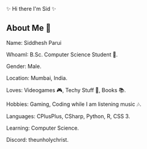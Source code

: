 ✨ Hi there I'm Sid ✨

About Me 💫
-------------------------------

Name: Siddhesh Parui

WhoamI: B.Sc. Computer Science Student 🏫.

Gender: Male.

Location: Mumbai, India.

Loves: Videogames 🎮, Techy Stuff 🤖, Books 📚.

Hobbies: Gaming, Coding while I am listening music 🎶.

Languages: CPlusPlus, CSharp, Python, R, CSS 3.

Learning: Computer Science.

Discord: theunholychrist.
